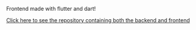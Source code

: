 
<p>Frontend made with flutter and dart!</p>
<a href="https://github.com/ernest1027/IceCreamTruckTrackerApp">Click here to see the repository containing both the backend and frontend</a>
